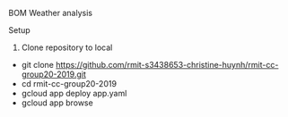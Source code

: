 BOM Weather analysis

Setup
1. Clone repository to local
 - git clone https://github.com/rmit-s3438653-christine-huynh/rmit-cc-group20-2019.git
 - cd rmit-cc-group20-2019
 - gcloud app deploy app.yaml
 - gcloud app browse
